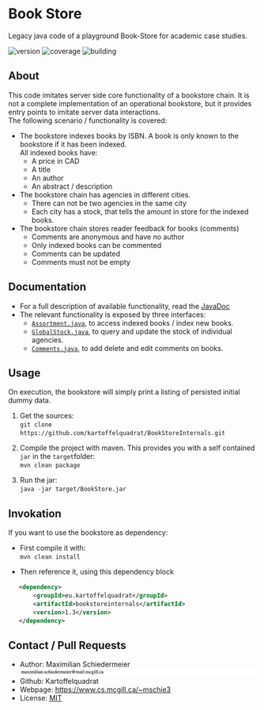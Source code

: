 # Book Store

Legacy java code of a playground Book-Store for academic case studies.

![version](https://img.shields.io/badge/version-1.3-brightgreen)
![coverage](https://img.shields.io/badge/coverage-97%25-brightgreen)
![building](https://img.shields.io/badge/build-passing-brightgreen)

## About

This code imitates server side core functionality of a bookstore chain. It is not a complete implementation of an operational bookstore, but it provides entry points to imitate server data interactions.  
The following scenario / functionality is covered:

 * The bookstore indexes books by ISBN. A book is only known to the bookstore if it has been indexed.  
 All indexed books have:
   * A price in CAD
   * A title
   * An author
   * An abstract / description
 * The bookstore chain has agencies in different cities.
   * There can not be two agencies in the same city
   * Each city has a stock, that tells the amount in store for the indexed books.
 * The bookstore chain stores reader feedback for books (comments)
   * Comments are anonymous and have no author
   * Only indexed books can be commented
   * Comments can be updated
   * Comments must not be empty

## Documentation

 * For a full description of available functionality, read the [JavaDoc](https://kartoffelquadrat.github.io/BookStoreInternals/eu/kartoffelquadrat/bookstoreinternals/package-summary.html)
 * The relevant functionality is exposed by three interfaces:
    * [```Assortment.java```](https://kartoffelquadrat.github.io/BookStoreInternals/eu/kartoffelquadrat/bookstoreinternals/Assortment.html), to access indexed books / index new books.
    * [```GlobalStock.java```](https://kartoffelquadrat.github.io/BookStoreInternals/eu/kartoffelquadrat/bookstoreinternals/GlobalStock.html), to query and update the stock of individual agencies.
    * [```Comments.java```](https://kartoffelquadrat.github.io/BookStoreInternals/eu/kartoffelquadrat/bookstoreinternals/Comments.html), to add delete and edit comments on books.

## Usage

On execution, the bookstore will simply print a listing of persisted initial dummy data.

 1. Get the sources:  
```git clone https://github.com/kartoffelquadrat/BookStoreInternals.git```

 2. Compile the project with maven. This provides you with a self contained ```jar``` in the ```target```folder:  
```mvn clean package```
 
 3. Run the jar:  
 ```java -jar target/BookStore.jar```

## Invokation

If you want to use the bookstore as dependency:

 * First compile it with:  
```mvn clean install```

 * Then reference it, using this dependency block  
```xml
   <dependency>
       <groupId>eu.kartoffelquadrat</groupId>
       <artifactId>bookstoreinternals</artifactId>
       <version>1.3</version>
   </dependency>
```

## Contact / Pull Requests

 * Author: Maximilian Schiedermeier ![email](email.png)
 * Github: Kartoffelquadrat
 * Webpage: https://www.cs.mcgill.ca/~mschie3
 * License: [MIT](https://opensource.org/licenses/MIT)

